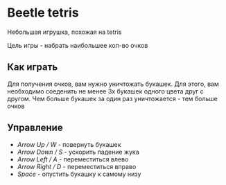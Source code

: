 # Beetle tetris
Небольшая игрушка, похожая на tetris

Цель игры - набрать наибольшее кол-во очков

## Как играть
Для получения очков, вам нужно уничтожать букашек.
Для этого, вам необходимо соеденить не менее 3х букашек одного цвета
друг с другом. Чем больше букашек за один раз уничтожается - тем больше очков

## Управление
- *Arrow Up / W* - повернуть букашек
- *Arrow Down / S* - ускорить падение жука
- *Arrow Left / A* - переместиться влево
- *Arrow Right / D* - переместиться вправо
- *Space* - опустить букашку к самому низу
